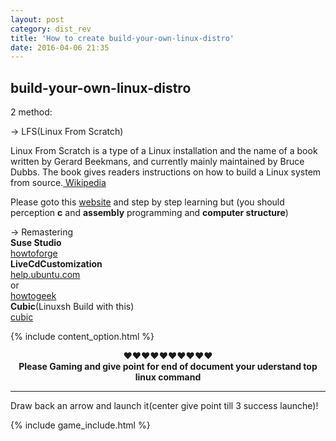 ```yaml
---
layout: post
category: dist_rev
title: 'How to create build-your-own-linux-distro'
date: 2016-04-06 21:35
---
```


## build-your-own-linux-distro

2 method:

→ LFS(Linux From Scratch)<br>

Linux From Scratch is a type of a Linux installation and the name of a book written by Gerard Beekmans, and currently mainly maintained by Bruce Dubbs. The book gives readers instructions on how to build a Linux system from source.<a target="_blank" href="https://en.wikipedia.org/wiki/Linux_From_Scratch"> Wikipedia</a>

Please goto this <a target="_blank" href="http://linuxfromscratch.org/">website</a> and step by step learning
but (you should perception <b>c</b> and <b>assembly</b> programming and <b>computer structure</b>)

→ Remastering<br>
<strong>Suse Studio</strong><br>
	<a target="_blank" href="https://www.howtoforge.com/tutorial/how-to-build-a-linux-distribution-with-suse-studio/">howtoforge</a><br>
<strong>LiveCdCustomization</strong><br>
	<a target="_blank" href="https://help.ubuntu.com/community/LiveCDCustomization">help.ubuntu.com</a><br>
or<br>
	<a target="_blank" href="https://www.howtogeek.com/109736/how-to-create-a-custom-ubuntu-live-cd-or-usb/">howtogeek</a><br>
<strong>Cubic</strong>(Linuxsh Build with this)<br>
	<a target="_blank" href="https://launchpad.net/cubic">cubic</a><br>


{% include content_option.html %}

<center>♥♥♥♥♥♥♥♥♥♥
<br><b>Please Gaming and give point for end of document your uderstand top linux command</b><br>
</center>
<hr>
<span>Draw back an arrow and launch it(center give point till 3 success launche)!</span>

{% include game_include.html %}